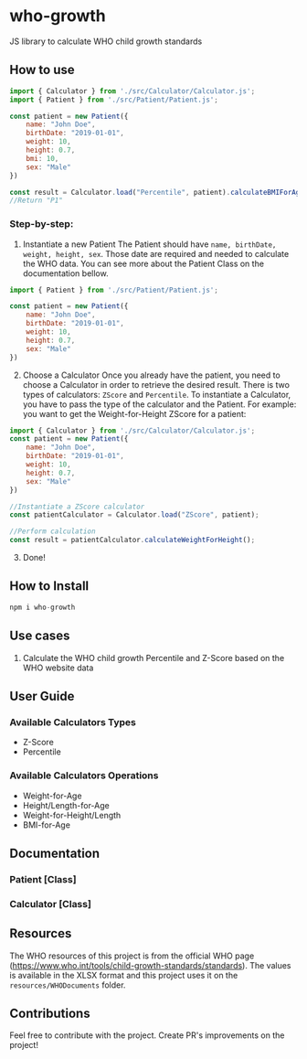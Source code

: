# who-growth
JS library to calculate WHO child growth standards

## How to use
```javascript
import { Calculator } from './src/Calculator/Calculator.js';
import { Patient } from './src/Patient/Patient.js';

const patient = new Patient({
    name: "John Doe",
    birthDate: "2019-01-01",
    weight: 10,
    height: 0.7,
    bmi: 10,
    sex: "Male"
})

const result = Calculator.load("Percentile", patient).calculateBMIForAge();
//Return "P1"
```
### Step-by-step:
1. Instantiate a new Patient
The Patient should have `name, birthDate, weight, height, sex`. Those date are required and needed to calculate the WHO data. You can see more about the Patient Class on the documentation bellow.

```javascript
import { Patient } from './src/Patient/Patient.js';

const patient = new Patient({
    name: "John Doe",
    birthDate: "2019-01-01",
    weight: 10,
    height: 0.7,
    sex: "Male"
})
```
2. Choose a Calculator
Once you already have the patient, you need to choose a Calculator in order to retrieve the desired result. There is two types of calculators: `ZScore` and `Percentile`. To instantiate a Calculator, you have to pass the type of the calculator and the Patient.
For example: you want to get the Weight-for-Height ZScore for a patient:

```javascript
import { Calculator } from './src/Calculator/Calculator.js';
const patient = new Patient({
    name: "John Doe",
    birthDate: "2019-01-01",
    weight: 10,
    height: 0.7,
    sex: "Male"
})

//Instantiate a ZScore calculator
const patientCalculator = Calculator.load("ZScore", patient);

//Perform calculation
const result = patientCalculator.calculateWeightForHeight();
```
3. Done!

## How to Install
```javascript
npm i who-growth
```

## Use cases
1. Calculate the WHO child growth Percentile and Z-Score based on the WHO website data


## User Guide

### Available Calculators Types
* Z-Score
* Percentile
### Available Calculators Operations
* Weight-for-Age
* Height/Length-for-Age
* Weight-for-Height/Length
* BMI-for-Age




## Documentation
### Patient [Class]
### Calculator [Class]

## Resources
The WHO resources of this project is from the official WHO page (https://www.who.int/tools/child-growth-standards/standards). The values is available in the XLSX format and this project uses it on the `resources/WHODocuments` folder.

## Contributions
Feel free to contribute with the project. Create PR's improvements on the project!